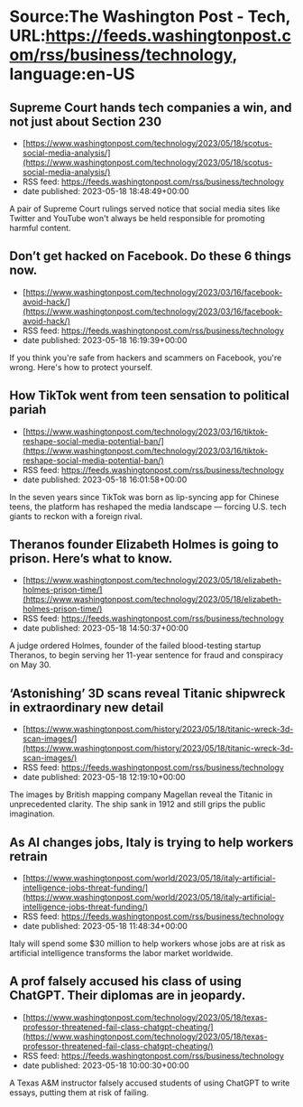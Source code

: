 # Source:The Washington Post - Tech, URL:https://feeds.washingtonpost.com/rss/business/technology, language:en-US

## Supreme Court hands tech companies a win, and not just about Section 230
 - [https://www.washingtonpost.com/technology/2023/05/18/scotus-social-media-analysis/](https://www.washingtonpost.com/technology/2023/05/18/scotus-social-media-analysis/)
 - RSS feed: https://feeds.washingtonpost.com/rss/business/technology
 - date published: 2023-05-18 18:48:49+00:00

A pair of Supreme Court rulings served notice that social media sites like Twitter and YouTube won't always be held responsible for promoting harmful content.

## Don’t get hacked on Facebook. Do these 6 things now.
 - [https://www.washingtonpost.com/technology/2023/03/16/facebook-avoid-hack/](https://www.washingtonpost.com/technology/2023/03/16/facebook-avoid-hack/)
 - RSS feed: https://feeds.washingtonpost.com/rss/business/technology
 - date published: 2023-05-18 16:19:39+00:00

If you think you're safe from hackers and scammers on Facebook, you're wrong. Here's how to protect yourself.

## How TikTok went from teen sensation to political pariah
 - [https://www.washingtonpost.com/technology/2023/03/16/tiktok-reshape-social-media-potential-ban/](https://www.washingtonpost.com/technology/2023/03/16/tiktok-reshape-social-media-potential-ban/)
 - RSS feed: https://feeds.washingtonpost.com/rss/business/technology
 - date published: 2023-05-18 16:01:58+00:00

In the seven years since TikTok was born as lip-syncing app for Chinese teens, the platform has reshaped the media landscape — forcing U.S. tech giants to reckon with a foreign rival.

## Theranos founder Elizabeth Holmes is going to prison. Here’s what to know.
 - [https://www.washingtonpost.com/technology/2023/05/18/elizabeth-holmes-prison-time/](https://www.washingtonpost.com/technology/2023/05/18/elizabeth-holmes-prison-time/)
 - RSS feed: https://feeds.washingtonpost.com/rss/business/technology
 - date published: 2023-05-18 14:50:37+00:00

A judge ordered Holmes, founder of the failed blood-testing startup Theranos, to begin serving her 11-year sentence for fraud and conspiracy on May 30.

## ‘Astonishing’ 3D scans reveal Titanic shipwreck in extraordinary new detail
 - [https://www.washingtonpost.com/history/2023/05/18/titanic-wreck-3d-scan-images/](https://www.washingtonpost.com/history/2023/05/18/titanic-wreck-3d-scan-images/)
 - RSS feed: https://feeds.washingtonpost.com/rss/business/technology
 - date published: 2023-05-18 12:19:10+00:00

The images by British mapping company Magellan reveal the Titanic in unprecedented clarity. The ship sank in 1912 and still grips the public imagination.

## As AI changes jobs, Italy is trying to help workers retrain
 - [https://www.washingtonpost.com/world/2023/05/18/italy-artificial-intelligence-jobs-threat-funding/](https://www.washingtonpost.com/world/2023/05/18/italy-artificial-intelligence-jobs-threat-funding/)
 - RSS feed: https://feeds.washingtonpost.com/rss/business/technology
 - date published: 2023-05-18 11:48:34+00:00

Italy will spend some $30 million to help workers whose jobs are at risk as artificial intelligence transforms the labor market worldwide.

## A prof falsely accused his class of using ChatGPT. Their diplomas are in jeopardy.
 - [https://www.washingtonpost.com/technology/2023/05/18/texas-professor-threatened-fail-class-chatgpt-cheating/](https://www.washingtonpost.com/technology/2023/05/18/texas-professor-threatened-fail-class-chatgpt-cheating/)
 - RSS feed: https://feeds.washingtonpost.com/rss/business/technology
 - date published: 2023-05-18 10:00:30+00:00

A Texas A&amp;M instructor falsely accused students of using ChatGPT to write essays, putting them at risk of failing.

